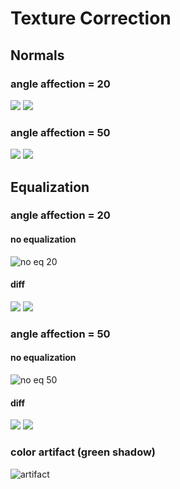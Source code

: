 # Texture Correction

## Normals

### angle affection = 20

<div class="juxtapose">
    <img src="examples/norm/20/old.png"/>
    <img src="examples/norm/20/new.png"/>
</div>

### angle affection = 50

<div class="juxtapose">
    <img src="examples/norm/50/old.png"/>
    <img src="examples/norm/50/new.png"/>
</div>

## Equalization

### angle affection = 20

#### no equalization
![no eq 20](/examples/maxface/20/no.png)

#### diff
<div class="juxtapose">
    <img src="examples/maxface/20/old.png" data-label='current dev equalization'/>
    <img src="examples/maxface/20/new.png" data-label='new equalization'/>
</div>

### angle affection = 50

#### no equalization
![no eq 50](/examples/maxface/50/no.png)

#### diff
<div class="juxtapose">
    <img src="examples/maxface/20/old.png" data-label='current dev equalization'/>
    <img src="examples/maxface/20/new.png" data-label='new equalization'/>
</div>

### color artifact (green shadow)
![artifact](/examples/artifact.jpg)

